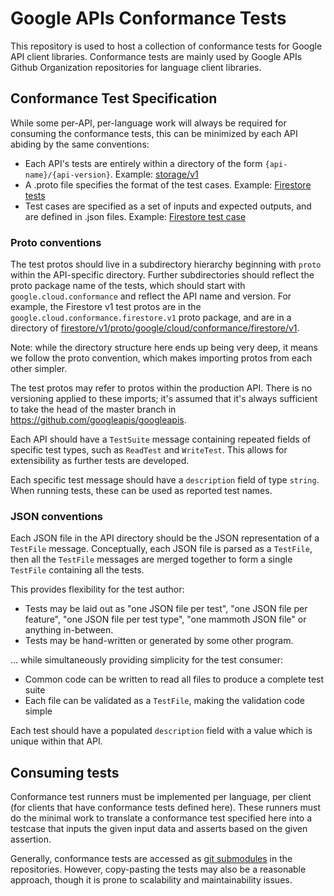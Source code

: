 # Google APIs Conformance Tests

This repository is used to host a collection of conformance tests
for Google API client libraries. Conformance tests are mainly used by
Google APIs Github Organization repositories for language client libraries.

## Conformance Test Specification

While some per-API, per-language work will always be required for
consuming the conformance tests, this can be minimized by each
API abiding by the same conventions:

- Each API's tests are entirely within a directory of the form
`{api-name}/{api-version}`. Example: [storage/v1](https://github.com/googleapis/conformance-tests/blob/master/storage/v1)
- A .proto file specifies the format of the test cases. Example:
[Firestore tests](https://github.com/googleapis/conformance-tests/blob/master/firestore/v1/proto/google/cloud/conformance/firestore/v1/tests.proto)
- Test cases are specified as a set of inputs and expected outputs, and are
defined in .json files. Example: [Firestore test case](https://github.com/googleapis/conformance-tests/blob/master/firestore/v1/testcase/create-nosplit.json)

### Proto conventions

The test protos should live in a subdirectory hierarchy beginning
with `proto` within the API-specific directory. Further
subdirectories should reflect the proto package name of the tests,
which should start with `google.cloud.conformance` and reflect the
API name and version. For example, the Firestore v1 test protos are
in the `google.cloud.conformance.firestore.v1` proto package, and
are in a directory of
[firestore/v1/proto/google/cloud/conformance/firestore/v1](https://github.com/googleapis/conformance-tests/tree/master/firestore/v1/proto/google/cloud/conformance/firestore/v1).

Note: while the directory structure here ends up being very deep, it
means we follow the proto convention, which makes importing protos
from each other simpler.

The test protos may refer to protos within the production API. There
is no versioning applied to these imports; it's assumed that it's
always sufficient to take the head of the master branch in
https://github.com/googleapis/googleapis.

Each API should have a ``TestSuite`` message containing repeated fields
of specific test types, such as `ReadTest` and `WriteTest`. This
allows for extensibility as further tests are developed.

Each specific test message should have a `description` field of type
`string`. When running tests, these can be used as reported test names.

### JSON conventions

Each JSON file in the API directory should be the JSON
representation of a `TestFile` message. Conceptually, each JSON file
is parsed as a `TestFile`, then all the `TestFile` messages are
merged together to form a single `TestFile` containing all the tests.

This provides flexibility for the test author:

- Tests may be laid out as "one JSON file per test", "one JSON file
per feature", "one JSON file per test type", "one mammoth JSON file"
or anything in-between.
- Tests may be hand-written or generated by some other program.

... while simultaneously providing simplicity for the test consumer:

- Common code can be written to read all files to produce a complete
test suite
- Each file can be validated as a `TestFile`, making the validation code
simple

Each test should have a populated `description` field with a value
which is unique within that API.

## Consuming tests

Conformance test runners must be implemented per language, per client (for
clients that have conformance tests defined here). These runners must do the
minimal work to translate a conformance test specified here into a testcase
that inputs the given input data and asserts based on the given assertion.

Generally, conformance tests are accessed as [git submodules](https://git-scm.com/book/en/v2/Git-Tools-Submodules)
in the repositories. However, copy-pasting the tests may also be a reasonable
approach, though it is prone to scalability and maintainability issues.
